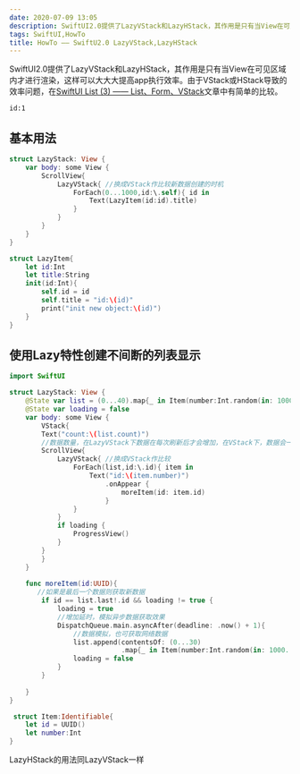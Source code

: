 ```yaml
---
date: 2020-07-09 13:05
description: SwiftUI2.0提供了LazyVStack和LazyHStack，其作用是只有当View在可见区域内才进行渲染，这样可以大大大提高app执行效率
tags: SwiftUI,HowTo
title: HowTo —— SwiftU2.0 LazyVStack,LazyHStack
---
```


SwiftUI2.0提供了LazyVStack和LazyHStack，其作用是只有当View在可见区域内才进行渲染，这样可以大大大提高app执行效率。由于VStack或HStack导致的效率问题，在[SwiftUI List (3) —— List、Form、VStack](https://zhuanlan.zhihu.com/p/111151515)文章中有简单的比较。

```responser
id:1
```

## 基本用法 ##

```swift
struct LazyStack: View {
    var body: some View {
        ScrollView{
            LazyVStack{ //换成VStack作比较新数据创建的时机
                ForEach(0...1000,id:\.self){ id in
                    Text(LazyItem(id:id).title)
                }
            }
        }
    }
}

struct LazyItem{
    let id:Int
    let title:String
    init(id:Int){
        self.id = id
        self.title = "id:\(id)"
        print("init new object:\(id)") 
    }
}

```

## 使用Lazy特性创建不间断的列表显示 ##

```swift
import SwiftUI

struct LazyStack: View {
    @State var list = (0...40).map{_ in Item(number:Int.random(in: 1000...5000))}
    @State var loading = false
    var body: some View {
        VStack{
        Text("count:\(list.count)")
        //数据数量，在LazyVStack下数据在每次刷新后才会增加，在VStack下，数据会一直增加。
        ScrollView{
            LazyVStack{ //换成VStack作比较
                ForEach(list,id:\.id){ item in
                    Text("id:\(item.number)")
                        .onAppear {
                            moreItem(id: item.id)
                        }
                }
            }
            if loading {
                ProgressView()
            }
        }
        }
    }
    
    func moreItem(id:UUID){
       //如果是最后一个数据则获取新数据
        if id == list.last!.id && loading != true {
            loading = true
            //增加延时，模拟异步数据获取效果
            DispatchQueue.main.asyncAfter(deadline: .now() + 1){
                //数据模拟，也可获取网络数据
                list.append(contentsOf: (0...30)
                            .map{_ in Item(number:Int.random(in: 1000...5000))})
                loading = false
            }
        }
        
    }
}

 struct Item:Identifiable{
    let id = UUID()
    let number:Int
}

```

LazyHStack的用法同LazyVStack一样
